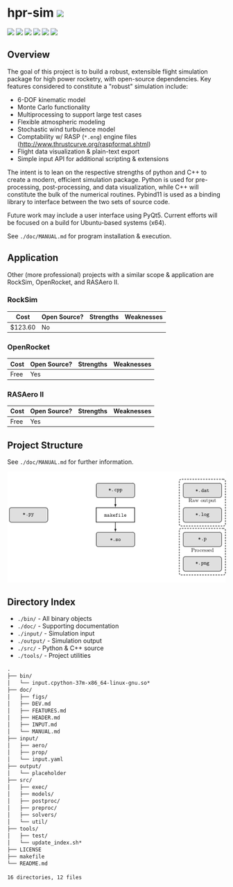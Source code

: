 # hpr-sim ![](https://img.shields.io/static/v1.svg?label=status&message=initial%20dev&color=red&style=for-the-badge)

![](https://img.shields.io/badge/style-3.7+-blue.svg?label=python&logo=Python)
![](https://img.shields.io/badge/style-11-blue.svg?label=C%2B%2B&logo=C%2B%2B)
![](https://img.shields.io/static/v1.svg?label=pybind11&message=2.2.4&color=blue)
![](https://img.shields.io/badge/platform-linux--64-lightgrey.svg)
![](https://img.shields.io/github/license/rdoddanavar/hpr-sim.svg)
![](https://img.shields.io/github/repo-size/rdoddanavar/hpr-sim.svg)

## Overview

The goal of this project is to build a robust, extensible flight simulation package for high power rocketry, with open-source dependencies. Key features considered to constitute a "robust" simulation include:

 - 6-DOF kinematic model
 - Monte Carlo functionality
 - Multiprocessing to support large test cases 
 - Flexible atmospheric modeling
 - Stochastic wind turbulence model
 - Comptability w/ RASP (`*.eng`) engine files (http://www.thrustcurve.org/raspformat.shtml)
 - Flight data visualization & plain-text export
 - Simple input API for additional scripting & extensions

The intent is to lean on the respective strengths of python and C++ to create a modern, efficient simulation package. Python is used for pre-processing, post-processing, and data visualization, while C++ will constitute the bulk of the numerical routines. Pybind11 is used as a binding library to interface between the two sets of source code. 

Future work may include a user interface using PyQt5. Current efforts will be focused on a build for Ubuntu-based systems (x64). 

See `./doc/MANUAL.md` for program installation \& execution.

## Application

Other (more professional) projects with a similar scope & application are RockSim, OpenRocket, and RASAero II. 

### RockSim

| Cost     | Open Source? | Strengths | Weaknesses |
|----------|--------------|-----------|------------|
| $123.60  | No           |           |            |

### OpenRocket 

| Cost | Open Source? | Strengths | Weaknesses |
|------|--------------|-----------|------------|
| Free | Yes          |           |            |

### RASAero II 

| Cost | Open Source? | Strengths | Weaknesses |
|------|--------------|-----------|------------|
| Free | Yes          |           |            |

## Project Structure

See `./doc/MANUAL.md` for further information.

![](./doc/figs/diagram.png)

## Directory Index

- `./bin/` - All binary objects
- `./doc/` - Supporting documentation
- `./input/` - Simulation input
- `./output/` - Simulation output
- `./src/` - Python & C++ source
- `./tools/` - Project utilities


```
.
├── bin/
│   └── input.cpython-37m-x86_64-linux-gnu.so*
├── doc/
│   ├── figs/
│   ├── DEV.md
│   ├── FEATURES.md
│   ├── HEADER.md
│   ├── INPUT.md
│   └── MANUAL.md
├── input/
│   ├── aero/
│   ├── prop/
│   └── input.yaml
├── output/
│   └── placeholder
├── src/
│   ├── exec/
│   ├── models/
│   ├── postproc/
│   ├── preproc/
│   ├── solvers/
│   └── util/
├── tools/
│   ├── test/
│   └── update_index.sh*
├── LICENSE
├── makefile
└── README.md

16 directories, 12 files
```
